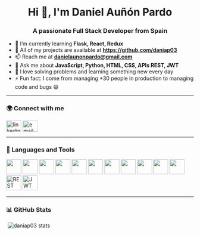 <h1 align="center">Hi 👋, I'm Daniel Auñón Pardo</h1>
<h3 align="center">A passionate Full Stack Developer from Spain</h3>


- 🌱 I’m currently learning **Flask, React, Redux**
- 💼 All of my projects are available at **https://github.com/daniap03**
- 📫 Reach me at **danielaunonpardo@gmail.com**
- 💬 Ask me about **JavaScript, Python, HTML, CSS, APIs REST, JWT**
- 🧠 I love solving problems and learning something new every day
- ⚡ Fun fact: I come from managing +30 people in production to managing code and bugs 😄

---

### 🌍 Connect with me

<p align="left">
<a href="https://linkedin.com/in/daniel-auñón-pardo-33778630a/" target="blank"><img align="center" src="https://cdn.jsdelivr.net/npm/simple-icons@v5/icons/linkedin.svg" alt="linkedin" height="30" width="40" /></a>
<a href="mailto:danielaunonpardo@gmail.com" target="blank"><img align="center" src="https://cdn-icons-png.flaticon.com/512/732/732200.png" alt="email" height="30" width="40" /></a>
</p>

---

### 🔧 Languages and Tools

<p align="left">
<img src="https://cdn.jsdelivr.net/gh/devicons/devicon/icons/javascript/javascript-original.svg" height="40"/> 
<img src="https://cdn.jsdelivr.net/gh/devicons/devicon/icons/python/python-original.svg" height="40"/>
<img src="https://cdn.jsdelivr.net/gh/devicons/devicon/icons/react/react-original.svg" height="40"/>
<img src="https://cdn.jsdelivr.net/gh/devicons/devicon/icons/flask/flask-original.svg" height="40"/>
<img src="https://cdn.jsdelivr.net/gh/devicons/devicon/icons/redux/redux-original.svg" height="40"/>
<img src="https://cdn.jsdelivr.net/gh/devicons/devicon/icons/html5/html5-original.svg" height="40"/>
<img src="https://cdn.jsdelivr.net/gh/devicons/devicon/icons/css3/css3-original.svg" height="40"/>
<img src="https://cdn.jsdelivr.net/gh/devicons/devicon/icons/bootstrap/bootstrap-original.svg" height="40"/>
<img src="https://cdn.jsdelivr.net/gh/devicons/devicon/icons/mysql/mysql-original.svg" height="40"/>
<img src="https://cdn.jsdelivr.net/gh/devicons/devicon/icons/postgresql/postgresql-original.svg" height="40"/>
<img src="https://cdn.jsdelivr.net/gh/devicons/devicon/icons/git/git-original.svg" height="40"/>
<img src="https://img.icons8.com/external-flaticons-lineal-color-flat-icons/64/external-api-web-development-flaticons-lineal-color-flat-icons.png" alt="REST APIs" height="40"/>
<img src="https://raw.githubusercontent.com/gist/Aniket762/07e97c494d162d79bd15046b5f08bb73/raw/a1d2b95574ddb29c045a28c2419acd0c39c6bebb/jwt.svg" alt="JWT" height="40"/>
</p>

---

### 📊 GitHub Stats


<p>&nbsp;<img align="center" src="https://github-readme-stats.vercel.app/api?username=daniap03&show_icons=true&locale=en" alt="daniap03 stats" /></p>


<!--
**daniap03/Daniap03** is a ✨ _special_ ✨ repository because its `README.md` (this file) appears on your GitHub profile.

Here are some ideas to get you started:

- 🔭 I’m currently working on ...
- 🌱 I’m currently learning ...
- 👯 I’m looking to collaborate on ...
- 🤔 I’m looking for help with ...
- 💬 Ask me about ...
- 📫 How to reach me: ...
- 😄 Pronouns: ...
- ⚡ Fun fact: ...
-->
